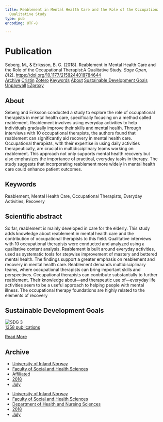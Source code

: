 ```yaml
---
title: Reablement in Mental Health Care and the Role of the Occupational Therapist:A
  Qualitative Study
type: pub
encoding: UTF-8

---
```

<h1>Publication</h1>
<article id="csl-bib-container-3PXI8QSL" class="csl-bib-container">
  <div class="csl-bib-body"> <div class="csl-entry">Seberg, M., &#38; Eriksson, B. G. (2018). Reablement in Mental Health Care and the Role of the Occupational Therapist:A Qualitative Study. <i>Sage Open</i>, <i>8</i>(2). <a href="https://doi.org/10.1177/2158244018784644">https://doi.org/10.1177/2158244018784644</a></div> </div>
  <div class="csl-bib-buttons">
    <a href="#taxonomy-article-3PXI8QSL" alt="archive" class="csl-bib-button">Archive</a>
    <a href="https://app.cristin.no/results/show.jsf?id=1595040" alt="Cristin" class="csl-bib-button">Cristin</a>
    <a href="http://zotero.org/groups/5881554/items/3PXI8QSL" alt="Zotero" class="csl-bib-button">Zotero</a>
    <a href="#keywords-article-3PXI8QSL" alt="keywords" class="csl-bib-button">Keywords</a>
    <a href="#about-article-3PXI8QSL" alt="about_pub" class="csl-bib-button">About</a>
    <a href="#sdg-article-3PXI8QSL" alt="sdg" class="csl-bib-button">Sustainable Development Goals</a>
    <a href="https://journals.sagepub.com/doi/pdf/10.1177/2158244018784644" alt="Unpaywall" class="csl-bib-button">Unpaywall</a>
    <a href="https://journals.sagepub.com/doi/pdf/10.1177/2158244018784644" alt="EZproxy" class="csl-bib-button">EZproxy</a>
  </div>
  <div id="csl-bib-meta-container-3PXI8QSL"></div>
</article>
<div id="csl-bib-meta-3PXI8QSL" class="csl-bib-meta">
  <article id="about-article-3PXI8QSL" class="about_pub-article">
    <h1>About</h1>
    Seberg and Eriksson conducted a study to explore the role of occupational therapists in mental health care, specifically focusing on a method called reablement. Reablement involves using everyday activities to help individuals gradually improve their skills and mental health. Through interviews with 10 occupational therapists, the authors found that reablement can significantly aid recovery in mental health care. Occupational therapists, with their expertise in using daily activities therapeutically, are crucial in multidisciplinary teams working on reablement. This approach not only supports mental health recovery but also emphasizes the importance of practical, everyday tasks in therapy. The study suggests that incorporating reablement more widely in mental health care could enhance patient outcomes.
  </article>
  <article id="keywords-article-3PXI8QSL" class="keywords-article">
    <h1>Keywords</h1>
    Reablement, Mental Health Care, Occupational Therapists, Everyday Activities, Recovery
  </article>
  <article id="abstract-article-3PXI8QSL" class="abstract-article">
    <h1>Scientific abstract</h1>
    So far, reablement is mainly developed in care for the elderly. This study adds knowledge about reablement in mental health care and the contribution of occupational therapists to this field. Qualitative interviews with 10 occupational therapists were conducted and analyzed using a qualitative content analysis. Reablement is built around everyday activities, used as systematic tools for stepwise improvement of mastery and bettered mental health. The findings support a greater emphasis on reablement and recovery in mental health care. Reablement demands multidisciplinary teams, where occupational therapists can bring important skills and perspectives. Occupational therapists can contribute substantially to further reablement. Their knowledge about—and therapeutic use of—everyday life activities seem to be a useful approach to helping people with mental illness. The occupational therapy foundations are highly related to the elements of recovery
  </article>
  <article id="sdg-article-3PXI8QSL" class="sdg-article">
    <h1>Sustainable Development Goals</h1>
    <div class="sdg-container"><div id="sdg3" class="sdg">
        <img src="{{< params subfolder >}}images/sdg/sdg03_en.png" class="image" alt="SDG 3">
        <div class="sdg-overlay">
          <a href="{{< params subfolder >}}en/archive/?sdg=3#archive" class="sdg-publication-count"><span>1358</span> publications</a>
          <p><a href="https://sdgs.un.org/goals/goal3" class="sdg-read-more">Read More</a></p>
        </div>
      </div></div>
  </article>
  <article id="taxonomy-article-3PXI8QSL" class="taxonomy-article">
    <h1>Archive</h1>
    <ul>
      <li><a href="{{< params subfolder >}}en/archive/?key=3DCRN523">University of Inland Norway</a></li>
      <li><a href="{{< params subfolder >}}en/archive/?key=IDKFS3MX">Faculty of Social and Health Sciences</a></li>
      <li><a href="{{< params subfolder >}}en/archive/?key=VD6VZ36D">Affiliated</a></li>
      <li><a href="{{< params subfolder >}}en/archive/?key=87227ALI">2018</a></li>
      <li><a href="{{< params subfolder >}}en/archive/?key=A76S84YU">July</a></li>
    </ul>
    <ul>
      <li><a href="{{< params subfolder >}}en/archive/?key=3DCRN523">University of Inland Norway</a></li>
      <li><a href="{{< params subfolder >}}en/archive/?key=IDKFS3MX">Faculty of Social and Health Sciences</a></li>
      <li><a href="{{< params subfolder >}}en/archive/?key=GTV4ECMZ">Department of Health and Nursing Sciences</a></li>
      <li><a href="{{< params subfolder >}}en/archive/?key=676HMQBA">2018</a></li>
      <li><a href="{{< params subfolder >}}en/archive/?key=QNK36S7H">July</a></li>
    </ul>
  </article>
</div>
